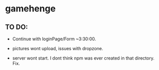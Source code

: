 # gamehenge

## TO DO:

- Continue with loginPage/Form ~3:30:00.

- pictures wont upload, issues with dropzone.

- server wont start. I dont think npm was ever created in that directory. Fix.
